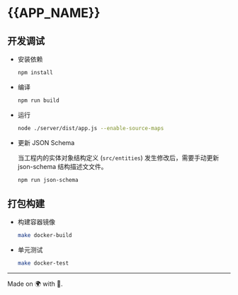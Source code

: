 # {{APP_NAME}}

## 开发调试

* 安装依赖

  ```bash
  npm install
  ```

* 编译

  ```bash
  npm run build
  ```

* 运行

  ```bash
  node ./server/dist/app.js --enable-source-maps
  ```

* 更新 JSON Schema

  当工程内的实体对象结构定义 (`src/entities`) 发生修改后，需要手动更新 json-schema 结构描述文文件。

  ```bash
  npm run json-schema
  ```

## 打包构建

* 构建容器镜像

  ```bash
  make docker-build
  ```

* 单元测试

  ```bash
  make docker-test
  ```

----

Made on 🌍 with 💓.
